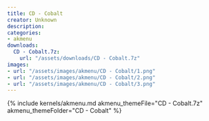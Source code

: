 ```yaml
---
title: CD - Cobalt
creator: Unknown
description: 
categories:
- akmenu
downloads:
  CD - Cobalt.7z:
    url: "/assets/downloads/CD - Cobalt.7z"
images:
- url: "/assets/images/akmenu/CD - Cobalt/1.png"
- url: "/assets/images/akmenu/CD - Cobalt/2.png"
- url: "/assets/images/akmenu/CD - Cobalt/3.png"
---
```


{% include kernels/akmenu.md akmenu_themeFile="CD - Cobalt.7z" akmenu_themeFolder="CD - Cobalt" %}
